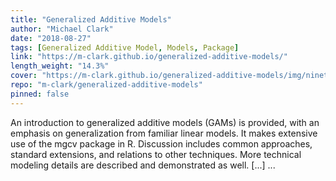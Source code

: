 ```yaml
---
title: "Generalized Additive Models"
author: "Michael Clark"
date: "2018-08-27"
tags: [Generalized Additive Model, Models, Package]
link: "https://m-clark.github.io/generalized-additive-models/"
length_weight: "14.3%"
cover: "https://m-clark.github.io/generalized-additive-models/img/nineteeneightyR.png"
repo: "m-clark/generalized-additive-models"
pinned: false
---
```


An introduction to generalized additive models (GAMs) is provided, with an emphasis on generalization from familiar linear models. It makes extensive use of the mgcv package in R. Discussion includes common approaches, standard extensions, and relations to other techniques. More technical modeling details are described and demonstrated as well. [...]  ...
